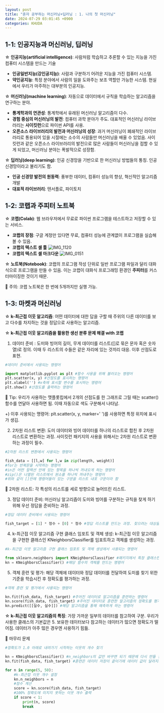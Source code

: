 ```yaml
---
layout: post
title: "혼자 공부하는 머신러닝+딥러닝 : 1. 나의 첫 머신러닝"
date: 2024-07-29 03:01:45 +0900
categories: KHUDA
---
```

## <span style= 'background-color: #f1f8ff'>1-1: 인공지능과 머신러닝, 딥러닝
☆ **인공지능(artificial intelligence)**: 사람처럼 학습하고 추론할 수 있는 지능을 가진 컴퓨터 시스템을 만드는 기술
- **인공일반지능(강인공지능)**: 사람과 구분하기 어려운 지능을 가진 컴퓨터 시스템.
- **약인공지능**: 특정 분야에서 사람의 일을 도와주는 보조 역할만 가능한 시스템. 현실에서 우리가 마주하는 대부분의 인공지능.

☆ **머신러닝(machine learning)**: 자동으로 데이터에서 규칙을 학습하는 알고리즘을 연구하는 분야.
- **통계학과의 연관성**: 통계학에서 유래된 머신러닝 알고리즘이 다수.
- **경험 중심의 머신러닝의 발전**: 컴퓨터 과학 분야가 주도. 대표적인 머신러닝 라이브러리는 **사이킷런**으로 파이썬 API를 사용.
- **오픈소스 라이브러리의 발전과 머신러닝의 성장**: 과거 머신러닝이 폐쇄적인 라이브러리로 통용되어 있을 시절에는 소수의 사람들만 머신러닝을 배울 수 있었음. 사이킷런과 같은 오픈소스 라이브러리의 발전으로 많은 사람들이 머신러닝을 접할 수 있게 되었고, 머신러닝 분야는 폭발적으로 성장함.

☆ **딥러닝(deep learning)**: 인공 신경망을 기반으로 한 머신러닝 방법들의 통칭. 인공 신경망이라고 불리기도 함.
- **인공 신경망 발전의 원동력**: 풍부한 데이터, 컴퓨터 성능의 향상, 혁신적인 알고리즘 개발
- **대표적 라이브러리**: 텐서플로, 파이토치

## <span style= 'background-color: #f1f8ff'>1-2: 코랩과 주피터 노트북
☆ **코랩(Colab)**: 웹 브라우저에서 무료로 파이썬 프로그램을 테스트하고 저장할 수 있는 서비스.
- **코랩의 장점**: 구글 계정만 있다면 무료, 컴퓨터 성능에 관계엾이 프로그램을 실습해 볼 수 있음.
- **코랩의 텍스트 셀 툴**
![IMG_1120](https://github.com/user-attachments/assets/d77a2c81-0f0a-4749-b60d-9cd854a58767)
- **코랩의 텍스트 셀 마크다운**
![IMG_0151](https://github.com/user-attachments/assets/42846dd4-c856-489c-af24-60f00fc767cc)



☆ **노트북(Notebook)**: 코랩의 프로그램 작성 단위로 일반 프로그램 파일과 달리 대화식으로 프로그램을 만들 수 있음. 이는 코랩이 대화식 프로그래밍 환경인 **주피터**를 커스터마이징한 것이기 때문.

🚨 주의: 코랩 노트북은 한 번에 5개까지만 실행 가능.

## <span style= 'background-color: #f1f8ff'>1-3: 마켓과 머신러닝
☆ **k-최근접 이웃 알고리즘**: 어떤 데이터에 대한 답을 구할 때 주위의 다른 데이터를 보고 다수를 차지하는 것을 정답으로 사용하는 알고리즘.

☆ **k-최근접 이웃 알고리즘을 활용한 생선 분류 문제 해결 with 코랩**
1) 데이터 준비 : 도미와 빙어의 길이, 무게 데이터를 리스트([]로 묶은 문자 혹은 숫자열)로 정의. 이때 두 리스트의 수들은 같은 자리에 있는 것끼리 대응. 이후 산점도로 표현.
```python
#데이터 준비에서 사용되는 명령어

import matplotlib.pyplot as plt #함수 사용을 위해 불러오는 명령어
plt.scatter(x, y) #산점도를 표시하는 명령어
plt.xlabel('') #x축에 표시할 변수를 표시하는 명령어
plt.show() #산점도를 출력하는 명령어
```
📌 Tip: 우리가 사용하는 맷플롯립에서 2개의 산점도를 한 그래프로 그릴 때는 scatter() 함수를 연달아 사용하면 됨. 이때 자동으로 색도 구분해서 나타남.

+) 이후 사용되는 명령어: plt.scatter(x, y, marker=' ')를 사용하면 특정 위치에 표시가 생김.

2. 2차원 리스트 변환: 도미 데이터와 빙어 데이터를 하나의 리스트로 합친 후 2차원 리스트로 변환하는 과정. 사이킷런 패키지의 사용을 위해서는 2차원 리스트로 변환하는 과정이 필수.
```python
#2차원 리스트 변환에서 사용되는 명령어

fish_data = [[l,w] for l,w in zip(length, weight)]
#for는 반복문을 시작하는 명령어
#in은 어떤 컬렉션 안에 있는 항목을 하나씩 꺼내오게 하는 명령어
#zip()은 나열된 리스트에서 원소를 하나씩 꺼내주는 명령어
#위와 같이 []안에 명령어들이 있는 구문을 리스트 내포 구문이라 함
```
📌 2차원 리스트: 각 특성의 리스트를 세로 방향으로 늘어뜨린 리스트.

3. 정답 데이터 준비: 머신러닝 알고리즘이 도미와 빙어를 구분하는 규칙을 찾게 하기 위해 우선 정답을 준비하는 과정.
```python
#정답 데이터 준비에서 사용되는 명령어

fish_target = [1] * 정수 + [0] * 정수 #정답 리스트를 만드는 과정. 찾으려는 대상을 1로 놓고 그 외의 것을 0으로 놓음
```
4. k-최근접 이웃 알고리즘 구현 클래스 임포트 및 객체 생성: k-최근접 이웃 알고리즘을 구현한 클래스인 KNeighborsClassifier를 임포트하고 객체를 생성하는 과정.
```python
#k-최근접 이웃 알고리즘 구현 클래스 임포트 및 객체 생성에서 사용되는 명령어

from sklearn.neighbors import KNeighborsClassifier #패키지에서 특정 클래스만 임포트하는 명령어
kn = KNeighborsClassifier() #해당 함수의 객체를 만드는 명령어 
```
5. 객체 훈련 및 평가: 해당 객체에 데이터와 정답 데이터를 전달하여 도미를 찾기 위한 기준을 학습시킨 후 정확도를 평가하는 과정.
```python
#객체 훈련 및 평가에서 사용되는 명령어

kn.fit(fish_data, fish_target) #주어진 데이터로 알고리즘을 훈련하는 명령어
kn.score(fish_data, fish_target) #주어진 데이터로 훈련한 알고리즘의 정확도를 평가하는 명령어. 0과 1사이의 값을 반환하며 1이 가장 정확함을 의미
kn.predict([[실수, 실수]]) #해당 알고리즘을 통해 예측하게 하는 명령어
```
☆ **k-최근접 이웃 알고리즘의 특징**: 가장 가까운 일부의 데이터를 참고하여 구분. 우리가 사용한 클래스의 기본값은 5. 보유한 데이터보다 참고하는 데이터가 많으면 정확도가 떨어짐. 데이터가 아주 많은 경우엔 사용하기 힘듦.

📌 마무리 문제
```python
#정확도가 1.0 아래로 내려가기 시작하는 이웃의 개수 찾기

kn = KNeighborsClassifier() #n_neighbors의 값만 바꾸면 되기 때문에 다시 만들 필요 없음 
kn.fit(fish_data, fish_target) #훈련은 데이터 저장이 끝이기에 데이터 값이 달라지지 않는 이상 매번 훈련시킬 필요 없음

for n in range(5, 50):
    #k-최근접 이웃 개수 설정
    kn.n_neighbors = n
    #점수 계산
    score = kn.score(fish_data, fish_target)
    #100% 정확도에 미치지 못하는 이웃 개수 출력
    if score < 1:
        print(n, score)
        break
```